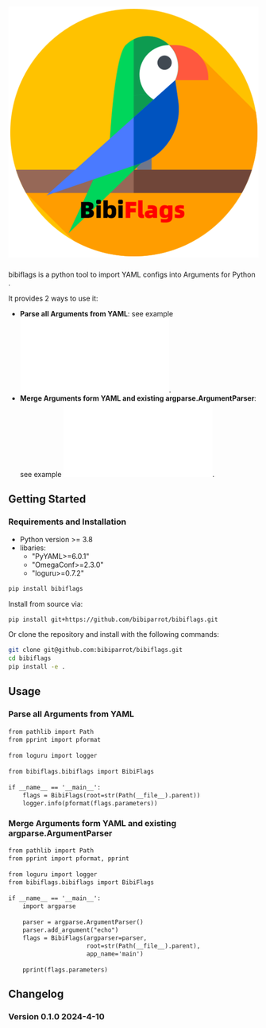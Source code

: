 ![bibiflags](./docs/source/_static/bibiflags.png)
===

bibiflags is a python tool to import YAML configs into Arguments for Python . 

It provides 2 ways to use it:

- **Parse all Arguments from YAML**:  see example ![main.py](./src/examples/main.py).
- **Merge Arguments form YAML and existing argparse.ArgumentParser**:  see example ![prog.py](./src/examples/prog.py).

## Getting Started

### Requirements and Installation

- Python version >= 3.8
- libaries:
  * "PyYAML>=6.0.1"
  * "OmegaConf>=2.3.0"
  * "loguru>=0.7.2"

```bash
pip install bibiflags
```

Install from source via:

```bash
pip install git+https://github.com/bibiparrot/bibiflags.git
```


Or clone the repository and install with the following commands:

```bash
git clone git@github.com:bibiparrot/bibiflags.git
cd bibiflags
pip install -e .
```


## Usage

### Parse all Arguments from YAML
```
from pathlib import Path
from pprint import pformat

from loguru import logger

from bibiflags.bibiflags import BibiFlags

if __name__ == '__main__':
    flags = BibiFlags(root=str(Path(__file__).parent))
    logger.info(pformat(flags.parameters))

```

### Merge Arguments form YAML and existing argparse.ArgumentParser
```
from pathlib import Path
from pprint import pformat, pprint

from loguru import logger
from bibiflags.bibiflags import BibiFlags

if __name__ == '__main__':
    import argparse

    parser = argparse.ArgumentParser()
    parser.add_argument("echo")
    flags = BibiFlags(argparser=parser,
                      root=str(Path(__file__).parent),
                      app_name='main')

    pprint(flags.parameters)

```

## Changelog

### Version 0.1.0 2024-4-10